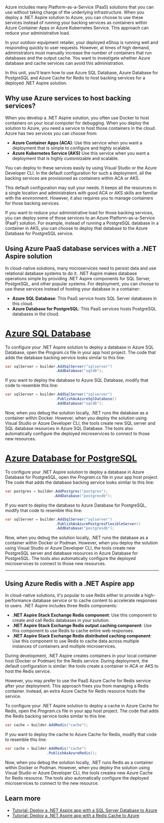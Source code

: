 Azure includes many Platform-as-a-Service (PaaS) solutions that you can use without taking charge of the underlying infrastructure. When you deploy a .NET Aspire solution to Azure, you can choose to use these services instead of running your backing services as containers within Azure Container Apps or Azure Kubernetes Service. This approach can reduce your administrative load.

In your outdoor equipment retailer, your deployed eShop is running well and responding quickly to user requests. However, at times of high demand, administrators must manually increase the number of containers that run databases and the output cache. You want to investigate whether Azure database and cache services can avoid this administration.

In this unit, you'll learn how to use Azure SQL Database, Azure Database for PostgreSQL and Azure Cache for Redis to host backing services for a deployed .NET Aspire solution.

## Why use Azure services to host backing services?

When you develop a .NET Aspire solution, you often use Docker to host containers on your local computer for debugging. When you deploy the solution to Azure, you need a service to host those containers in the cloud. Azure has two services you can choose from:

- **Azure Container Apps (ACA)**: Use this service when you want a deployment that is simple to configure and highly scalable.
- **Azure Kubernetes Service (AKS)** Use this service when you want a deployment that is highly customizable and scalable.

You can deploy to these services easily by using Visual Studio or the Azure Developer CLI. In the default configuration for such a deployment, all the backing services are provisioned as containers within ACA or AKS.

This default configuration may suit your needs. It keeps all the resources in a single location and administrators with good ACA or AKS skills are familiar with the environment. However, it also requires you to manage containers for those backing services.

If you want to reduce your administrative load for those backing services, you can deploy some of those services to an Azure Platform-as-a-Service (PaaF) solution. For example, instead of running a PostgreSQL database in a container in AKS, you can choose to deploy that database to the Azure Database for PostgreSQL service.

## Using Azure PaaS database services with a .NET Aspire solution

In cloud-native solutions, many microservices need to persist data and use relational database systems to do it. .NET Aspire makes database operations simple by providing .NET Aspire components for SQL Server, PostgreSQL, and other popular systems. For deployment, you can choose to use these services instead of hosting your database in a container:

- **Azure SQL Database**: This PaaS service hosts SQL Server databases in this cloud.
- **Azure Database for PostgreSQL**: This PaaS services hosts PostgreSQL databases in the cloud.

# [Azure SQL Database](#tab/sql)

To configure your .NET Aspire solution to deploy a database in Azure SQL Database, open the _Program.cs_ file in your app host project. The code that adds the database backing service looks similar to this line:

```csharp
var sqlServer = builder.AddSqlServer("sqlserver")
                       .AddDatabase("sqldb");
```

If you want to deploy the database to Azure SQL Database, modify that code to resemble this line:

```csharp
var sqlServer = builder.AddSqlServer("sqlserver")
                       .PublishAsAzureSqlDatabase()
                       .AddDatabase("sqldb");
```

Now, when you debug the solution locally, .NET runs the database as a container within Docker. However, when you deploy the solution using Visual Studio or Azure Developer CLI, the tools create new SQL server and SQL database resources in Azure SQL Database. The tools also automatically configure the deployed microservices to connect to those new resources.

# [Azure Database for PostgreSQL](#tab/postgresql)

To configure your .NET Aspire solution to deploy a database in Azure Database for PostgreSQL, open the _Program.cs_ file in your app host project. The code that adds the database backing service looks similar to this line:

```csharp
var postgres = builder.AddPostgres("postgres");
                      .AddDatabase("postgresdb");
```

If you want to deploy the database to Azure Database for PostgreSQL, modify that code to resemble this line:

```csharp
var sqlServer = builder.AddSqlServer("sqlserver")
                       .PublishAsAzurePostgresFlexibleServer()
                       .AddDatabase("postgresdb");
```

Now, when you debug the solution locally, .NET runs the database as a container within Docker or Podman. However, when you deploy the solution using Visual Studio or Azure Developer CLI, the tools create new PostgreSQL server and database resources in Azure Database for PostgreSQL. The tools also automatically configure the deployed microservices to connect to those new resources.

---

## Using Azure Redis with a .NET Aspire app

In cloud-native solutions, it's popular to use Redis either to provide a high-performance database service or to cache content to accelerate responses to users. .NET Aspire includes three Redis components:

- **.NET Aspire Stack Exchange Redis component**: Use this component to create and call Redis databases in your solution.
- **.NET Aspire Stack Exchange Redis output caching component**: Use this component to use Redis to cache entire web responses.
- **.NET Aspire Stack Exchange Redis distributed caching component**: Use this component to use Redis to cache data across multiple instances of containers and multiple microservices.

During development, .NET Aspire creates containers in your local container host (Docker or Podman) for the Redis service. During deployment, the default configuration is similar: the tools create a container in ACA or AKS to host the Redis service.

However, you may prefer to use the PaaS Azure Cache for Redis service after your deployment. This approach frees you from managing a Redis container. Instead, an extra Azure Cache for Redis resource hosts the service.

To configure your .NET Aspire solution to deploy a cache in Azure Cache for Redis, open the _Program.cs_ file in your app host project. The code that adds the Redis backing service looks similar to this line:

```csharp
var cache = builder.AddRedis("cache");
```

If you want to deploy the cache to Azure Cache for Redis, modify that code to resemble this line:

```csharp
var cache = builder.AddRedis("cache")
                   .PublishAsAzureRedis();
```

Now, when you debug the solution locally, .NET runs Redis as a container within Docker or Podman. However, when you deploy the solution using Visual Studio or Azure Developer CLI, the tools createa new Azure Cache for Redis resource. The tools also automatically configure the deployed microservices to connect to the new resource.

## Learn more

- [Tutorial: Deploy a .NET Aspire app with a SQL Server Database to Azure](/dotnet/aspire/database/sql-server-component-deployment)
- [Tutorial: Deploy a .NET Aspire app with a Redis Cache to Azure](/dotnet/aspire/caching/caching-components-deployment)
